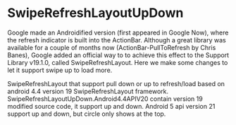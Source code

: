SwipeRefreshLayoutUpDown
========================

Google made an Androidified version (first appeared in Google Now), where the refresh indicator is built into the ActionBar. Although a great library was available for a couple of months now (ActionBar-PullToRefresh by Chris Banes), Google added an official way to to achieve this effect to the Support Library v19.1.0, called SwipeRefreshLayout.
Here we make some changes to let it support swipe up to load more.

SwipeRefreshLayout that support pull down or up to refresh/load based on android 4.4 version 19 SwipeRefreshLayout framework.
SwipeRefreshLayoutUpDown.Android4.4APIV20 contain version 19 modified source code, it support up and down.
Android 5 api version 21  support up and down, but circle only shows at the top.



